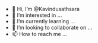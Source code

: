 - 👋 Hi, I’m @Kavindusathsara
- 👀 I’m interested in ...
- 🌱 I’m currently learning ...
- 💞️ I’m looking to collaborate on ...
- 📫 How to reach me ...

<!---
Kavindusathsara/Kavindusathsara is a ✨ special ✨ repository because its `README.md` (this file) appears on your GitHub profile.
You can click the Preview link to take a look at your changes.
--->

